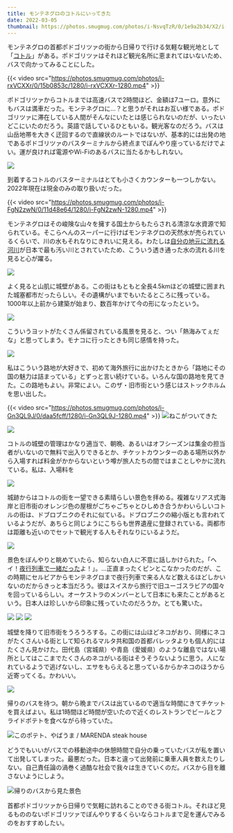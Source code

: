 ```yaml
---
title: モンテネグロのコトルにいってきた
date: 2022-03-05
thumbnail: https://photos.smugmug.com/photos/i-NsvqTzR/0/1e9a2b34/X2/i-NsvqTzR-X2.jpg
---
```


モンテネグロの首都ポドゴリツァの街から日帰りで行ける気軽な観光地として「[コトル](https://ja.wikipedia.org/wiki/%E3%82%B3%E3%83%88%E3%83%AB)」がある。ポドゴリツァはそれほど観光名所に恵まれてはいないため、バスで向かってみることにした。

{{< video src="https://photos.smugmug.com/photos/i-rxVCXXr/0/15b0853c/1280/i-rxVCXXr-1280.mp4" >}}

ポドゴリツァからコトルまでは高速バスで2時間ほど、金額は7ユーロ。意外にもバスは満車だった。モンテネグロに…？と思うがそれはお互い様である。ポドゴリツァに滞在している人間がそんなにいたとは感じられないのだが、いったいどこにいたのだろう。英語で話しているひともいる。観光客なのだろう。バスは山岳地帯を大きく迂回するので直線状のルートではないが、基本的には出発の地であるポドゴリツァのバスターミナルから終点までぼんやり座っているだけでよい。運が良ければ電源やWi-Fiのあるバスに当たるかもしれない。

![](https://photos.smugmug.com/photos/i-SVmXXjH/0/3b7eafad/X2/i-SVmXXjH-X2.jpg)

到着するコトルのバスターミナルはとても小さくカウンターも一つしかない。2022年現在は現金のみの取り扱いだった。

{{< video src="https://photos.smugmug.com/photos/i-FgN2zwN/0/11d48e64/1280/i-FgN2zwN-1280.mp4" >}}

モンテネグロはその峻険な山々を擁する国土からもたらされる清涼な水資源で知られている。そこらへんのスーパーに行けばモンテネグロの天然水が売られているくらいで、川の水もそれなりにきれいに見える。わたしは[自分の地元に流れる河川](https://ja.wikipedia.org/wiki/%E7%B6%BE%E7%80%AC%E5%B7%9D)が日本で最も汚い川とされていたため、こういう透き通った水の流れる川を見ると心が躍る。

![](https://photos.smugmug.com/photos/i-wQxnsv4/0/354adfde/X2/i-wQxnsv4-X2.jpg)

よく見ると山肌に城壁がある。この街はもともと全長4.5kmほどの城壁に囲まれた城塞都市だったらしい。その遺構がいまでもいたるところに残っている。1000年以上前から建築が始まり、数百年かけて今の形になったという。

![](https://photos.smugmug.com/photos/i-QMSQ7Ch/0/5c1178e1/X2/i-QMSQ7Ch-X2.jpg)

こういうヨットがたくさん係留されている風景を見ると、つい「熱海みてぇだな」と思ってしまう。モナコに行ったときも同じ感情を持った。

![](https://photos.smugmug.com/photos/i-4NjjZSv/0/53721a6d/X2/i-4NjjZSv-X2.jpg)

私はこういう路地が大好きで、初めて海外旅行に出かけたときから「路地にその国の魅力は詰まっている」とずっと言い続けている。いろんな国の路地を見てきた。この路地もよい。非常によい。このザ・旧市街という感じはストックホルムを思い出した。

{{< video src="https://photos.smugmug.com/photos/i-Gn3QL9J/0/daa5fcff/1280/i-Gn3QL9J-1280.mp4" >}}
![ねこがついてきた](https://photos.smugmug.com/photos/i-7htftrL/0/f8390237/X2/i-7htftrL-X2.jpg)

![](https://photos.smugmug.com/photos/i-ZHHM486/0/0e506745/X2/i-ZHHM486-X2.jpg)

コトルの城壁の管理はかなり適当で、朝晩、あるいはオフシーズンは集金の担当者がいないので無料で出入りできるとか、チケットカウンターのある場所以外から入場すれば料金がかからないという噂が旅人たちの間ではまことしやかに流れている。私は、入場料を

![](https://photos.smugmug.com/photos/i-NsvqTzR/0/1e9a2b34/X2/i-NsvqTzR-X2.jpg)

城跡からはコトルの街を一望できる素晴らしい景色を拝める。複雑なリアス式海岸と旧市街のオレンジ色の屋根がごちゃごちゃとひしめき合うかわいらしいコトルの街は、ドブロブニクのそれに似ている。ドブロブニクの縮小版とも言われているようだが、あちらと同じようにこちらも世界遺産に登録されている。両都市は距離も近いのでセットで観光する人もそれなりにいるようだ。

![](https://photos.smugmug.com/photos/i-mFz7nLQ/0/a02dfc10/X2/i-mFz7nLQ-X2.jpg)

景色をぼんやりと眺めていたら、知らない白人に不意に話しかけられた。「ヘイ！[夜行列車で一緒だった](/post/1645395915/)よ！」。…正直まったくピンとこなかったのだが、この時期にセルビアからモンテネグロまで夜行列車で来る人など数えるほどしかいないのだからきっと本当だろう。彼はスイスから旅行で旧ユーゴスラビアの国々を回っているらしい。オーケストラのメンバーとして日本にも来たことがあるという。日本人は珍しいから印象に残っていたのだろうか。とても驚いた。

![](https://photos.smugmug.com/photos/i-HrFGKLQ/0/618c52fe/X2/i-HrFGKLQ-X2.jpg)
![](https://photos.smugmug.com/photos/i-rzhrsTz/0/f3863047/X2/i-rzhrsTz-X2.jpg)
![](https://photos.smugmug.com/photos/i-LFvx9NR/0/5383ec10/X2/i-LFvx9NR-X2.jpg)

城壁を降りて旧市街をうろうろする。この街には山ほどネコがおり、同様にネコがたくさんいる街として知られるマルタ共和国の首都バレッタよりも個人的にはたくさん見かけた。田代島（宮城県）や青島（愛媛県）のような離島ではない場所としてはここまでたくさんのネコがいる街はそうそうないように思う。人になれているようで逃げないし、エサをもらえると思っているからかネコのほうから近寄ってくる。かわいい。

![](https://photos.smugmug.com/photos/i-fT6xsLN/0/17c864cd/X2/i-fT6xsLN-X2.jpg)

帰りのバスを待つ。朝から晩までバスは出ているので適当な時間にきてチケットを買えばよい。私は1時間ほど時間が空いたので近くのレストランでビールとフライドポテトを食べながら待っていた。

![このポテト、やばうま / MARENDA steak house](https://photos.smugmug.com/photos/i-PZpPjhz/0/b11bdf6a/X2/i-PZpPjhz-X2.jpg)

どうでもいいがバスでの移動途中の休憩時間で自分の乗っていたバスが私を置いて出発してしまった。最悪だった。日本と違って出発前に乗車人員を数えたりしない。自己責任論の渦巻く過酷な社会で我々は生きていくのだ。バスから目を離さないようにしよう。

![帰りのバスから見た景色](https://photos.smugmug.com/photos/i-Dt4qhr8/0/eb0fec4b/X2/i-Dt4qhr8-X2.jpg)

首都ポドゴリツァから日帰りで気軽に訪れることのできる街コトル。それほど見るもののないポドゴリツァでぼんやりするくらいならコトルまで足を運んでみるのをおすすめしたい。
